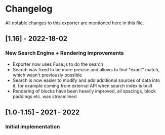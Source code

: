 # Changelog

All notable changes to this exporter are mentioned here in this file.

## [1.16] - 2022-18-02
### New Search Engine + Rendering improvements
- Exporter now uses Fuse.js to do the search
- Search was fixed to be more precise and allows to find "exact" match, which wasn't previously possible
- Search is now easier to modify and add additional sources of data into it, for example coming from external API when search index is built
- Rendering of blocks have been heavily improved, all spacings, block paddings etc. was streamlined


## [1.0-1.15] - 2021 - 2022
### Initial implementation

